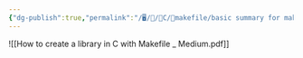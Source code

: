 ```yaml
---
{"dg-publish":true,"permalink":"/🖥/📜/🍊C/🔨makefile/basic summary for makefile/","tags":["c","cheat","makefile","cpp"]}
---
```


![[How to create a library in C with Makefile _ Medium.pdf]]